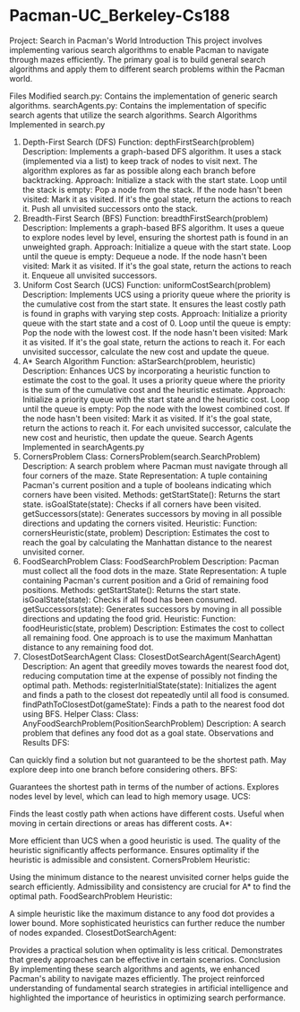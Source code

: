 # Pacman-UC_Berkeley-Cs188
Project: Search in Pacman's World
Introduction
This project involves implementing various search algorithms to enable Pacman to navigate through mazes efficiently. The primary goal is to build general search algorithms and apply them to different search problems within the Pacman world.

Files Modified
search.py: Contains the implementation of generic search algorithms.
searchAgents.py: Contains the implementation of specific search agents that utilize the search algorithms.
Search Algorithms Implemented in search.py
1. Depth-First Search (DFS)
Function: depthFirstSearch(problem)
Description: Implements a graph-based DFS algorithm. It uses a stack (implemented via a list) to keep track of nodes to visit next. The algorithm explores as far as possible along each branch before backtracking.
Approach:
Initialize a stack with the start state.
Loop until the stack is empty:
Pop a node from the stack.
If the node hasn't been visited:
Mark it as visited.
If it's the goal state, return the actions to reach it.
Push all unvisited successors onto the stack.
2. Breadth-First Search (BFS)
Function: breadthFirstSearch(problem)
Description: Implements a graph-based BFS algorithm. It uses a queue to explore nodes level by level, ensuring the shortest path is found in an unweighted graph.
Approach:
Initialize a queue with the start state.
Loop until the queue is empty:
Dequeue a node.
If the node hasn't been visited:
Mark it as visited.
If it's the goal state, return the actions to reach it.
Enqueue all unvisited successors.
3. Uniform Cost Search (UCS)
Function: uniformCostSearch(problem)
Description: Implements UCS using a priority queue where the priority is the cumulative cost from the start state. It ensures the least costly path is found in graphs with varying step costs.
Approach:
Initialize a priority queue with the start state and a cost of 0.
Loop until the queue is empty:
Pop the node with the lowest cost.
If the node hasn't been visited:
Mark it as visited.
If it's the goal state, return the actions to reach it.
For each unvisited successor, calculate the new cost and update the queue.
4. A* Search Algorithm
Function: aStarSearch(problem, heuristic)
Description: Enhances UCS by incorporating a heuristic function to estimate the cost to the goal. It uses a priority queue where the priority is the sum of the cumulative cost and the heuristic estimate.
Approach:
Initialize a priority queue with the start state and the heuristic cost.
Loop until the queue is empty:
Pop the node with the lowest combined cost.
If the node hasn't been visited:
Mark it as visited.
If it's the goal state, return the actions to reach it.
For each unvisited successor, calculate the new cost and heuristic, then update the queue.
Search Agents Implemented in searchAgents.py
1. CornersProblem
Class: CornersProblem(search.SearchProblem)
Description: A search problem where Pacman must navigate through all four corners of the maze.
State Representation: A tuple containing Pacman's current position and a tuple of booleans indicating which corners have been visited.
Methods:
getStartState(): Returns the start state.
isGoalState(state): Checks if all corners have been visited.
getSuccessors(state): Generates successors by moving in all possible directions and updating the corners visited.
Heuristic:
Function: cornersHeuristic(state, problem)
Description: Estimates the cost to reach the goal by calculating the Manhattan distance to the nearest unvisited corner.
2. FoodSearchProblem
Class: FoodSearchProblem
Description: Pacman must collect all the food dots in the maze.
State Representation: A tuple containing Pacman's current position and a Grid of remaining food positions.
Methods:
getStartState(): Returns the start state.
isGoalState(state): Checks if all food has been consumed.
getSuccessors(state): Generates successors by moving in all possible directions and updating the food grid.
Heuristic:
Function: foodHeuristic(state, problem)
Description: Estimates the cost to collect all remaining food. One approach is to use the maximum Manhattan distance to any remaining food dot.
3. ClosestDotSearchAgent
Class: ClosestDotSearchAgent(SearchAgent)
Description: An agent that greedily moves towards the nearest food dot, reducing computation time at the expense of possibly not finding the optimal path.
Methods:
registerInitialState(state): Initializes the agent and finds a path to the closest dot repeatedly until all food is consumed.
findPathToClosestDot(gameState): Finds a path to the nearest food dot using BFS.
Helper Class:
Class: AnyFoodSearchProblem(PositionSearchProblem)
Description: A search problem that defines any food dot as a goal state.
Observations and Results
DFS:

Can quickly find a solution but not guaranteed to be the shortest path.
May explore deep into one branch before considering others.
BFS:

Guarantees the shortest path in terms of the number of actions.
Explores nodes level by level, which can lead to high memory usage.
UCS:

Finds the least costly path when actions have different costs.
Useful when moving in certain directions or areas has different costs.
A*:

More efficient than UCS when a good heuristic is used.
The quality of the heuristic significantly affects performance.
Ensures optimality if the heuristic is admissible and consistent.
CornersProblem Heuristic:

Using the minimum distance to the nearest unvisited corner helps guide the search efficiently.
Admissibility and consistency are crucial for A* to find the optimal path.
FoodSearchProblem Heuristic:

A simple heuristic like the maximum distance to any food dot provides a lower bound.
More sophisticated heuristics can further reduce the number of nodes expanded.
ClosestDotSearchAgent:

Provides a practical solution when optimality is less critical.
Demonstrates that greedy approaches can be effective in certain scenarios.
Conclusion
By implementing these search algorithms and agents, we enhanced Pacman's ability to navigate mazes efficiently. The project reinforced understanding of fundamental search strategies in artificial intelligence and highlighted the importance of heuristics in optimizing search performance.
